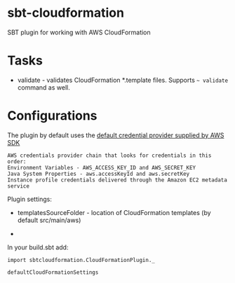 sbt-cloudformation
==================

SBT plugin for working with AWS CloudFormation

Tasks
=====

 * validate - validates CloudFormation *.template files. Supports `~ validate` command as well.


Configurations
==============

The plugin by default uses the [default credential provider supplied by AWS SDK](http://docs.aws.amazon.com/AWSJavaSDK/latest/javadoc/com/amazonaws/auth/DefaultAWSCredentialsProviderChain.html)

	
	AWS credentials provider chain that looks for credentials in this order:
	Environment Variables - AWS_ACCESS_KEY_ID and AWS_SECRET_KEY
	Java System Properties - aws.accessKeyId and aws.secretKey
	Instance profile credentials delivered through the Amazon EC2 metadata service


Plugin settings:

 * templatesSourceFolder - location of CloudFormation  templates (by default src/main/aws)
 
 * 
 
 
In your build.sbt add:

	import sbtcloudformation.CloudFormationPlugin._
	
	defaultCloudFormationSettings

